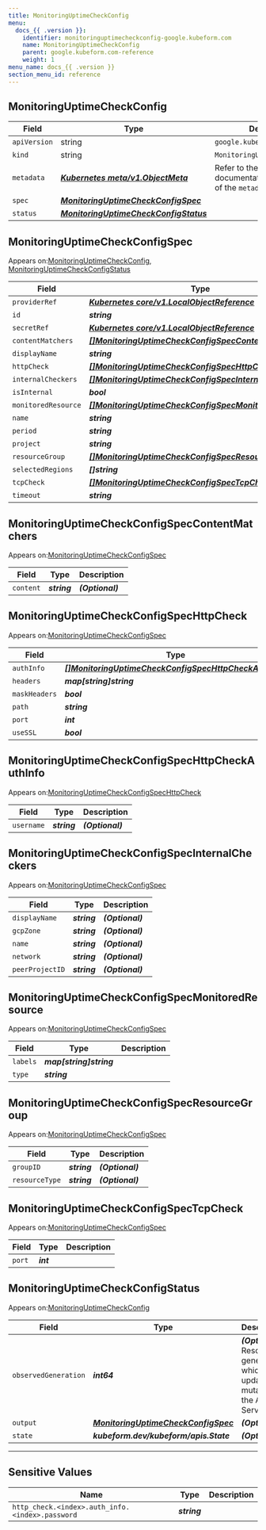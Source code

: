 ```yaml
---
title: MonitoringUptimeCheckConfig
menu:
  docs_{{ .version }}:
    identifier: monitoringuptimecheckconfig-google.kubeform.com
    name: MonitoringUptimeCheckConfig
    parent: google.kubeform.com-reference
    weight: 1
menu_name: docs_{{ .version }}
section_menu_id: reference
---
```


## MonitoringUptimeCheckConfig
| Field | Type | Description |
| ------ | ----- | ----------- |
| `apiVersion` | string | `google.kubeform.com/v1alpha1` |
|    `kind` | string | `MonitoringUptimeCheckConfig` |
| `metadata` | ***[Kubernetes meta/v1.ObjectMeta](https://kubernetes.io/docs/reference/generated/kubernetes-api/v1.13/#objectmeta-v1-meta)***|Refer to the Kubernetes API documentation for the fields of the `metadata` field.|
| `spec` | ***[MonitoringUptimeCheckConfigSpec](#MonitoringUptimeCheckConfigSpec)***||
| `status` | ***[MonitoringUptimeCheckConfigStatus](#MonitoringUptimeCheckConfigStatus)***||
## MonitoringUptimeCheckConfigSpec

Appears on:[MonitoringUptimeCheckConfig](#MonitoringUptimeCheckConfig), [MonitoringUptimeCheckConfigStatus](#MonitoringUptimeCheckConfigStatus)

| Field | Type | Description |
| ------ | ----- | ----------- |
| `providerRef` | ***[Kubernetes core/v1.LocalObjectReference](https://kubernetes.io/docs/reference/generated/kubernetes-api/v1.13/#localobjectreference-v1-core)***||
| `id` | ***string***||
| `secretRef` | ***[Kubernetes core/v1.LocalObjectReference](https://kubernetes.io/docs/reference/generated/kubernetes-api/v1.13/#localobjectreference-v1-core)***||
| `contentMatchers` | ***[[]MonitoringUptimeCheckConfigSpecContentMatchers](#MonitoringUptimeCheckConfigSpecContentMatchers)***| ***(Optional)*** |
| `displayName` | ***string***||
| `httpCheck` | ***[[]MonitoringUptimeCheckConfigSpecHttpCheck](#MonitoringUptimeCheckConfigSpecHttpCheck)***| ***(Optional)*** |
| `internalCheckers` | ***[[]MonitoringUptimeCheckConfigSpecInternalCheckers](#MonitoringUptimeCheckConfigSpecInternalCheckers)***| ***(Optional)*** |
| `isInternal` | ***bool***| ***(Optional)*** |
| `monitoredResource` | ***[[]MonitoringUptimeCheckConfigSpecMonitoredResource](#MonitoringUptimeCheckConfigSpecMonitoredResource)***| ***(Optional)*** |
| `name` | ***string***| ***(Optional)*** |
| `period` | ***string***| ***(Optional)*** |
| `project` | ***string***| ***(Optional)*** |
| `resourceGroup` | ***[[]MonitoringUptimeCheckConfigSpecResourceGroup](#MonitoringUptimeCheckConfigSpecResourceGroup)***| ***(Optional)*** |
| `selectedRegions` | ***[]string***| ***(Optional)*** |
| `tcpCheck` | ***[[]MonitoringUptimeCheckConfigSpecTcpCheck](#MonitoringUptimeCheckConfigSpecTcpCheck)***| ***(Optional)*** |
| `timeout` | ***string***||
## MonitoringUptimeCheckConfigSpecContentMatchers

Appears on:[MonitoringUptimeCheckConfigSpec](#MonitoringUptimeCheckConfigSpec)

| Field | Type | Description |
| ------ | ----- | ----------- |
| `content` | ***string***| ***(Optional)*** |
## MonitoringUptimeCheckConfigSpecHttpCheck

Appears on:[MonitoringUptimeCheckConfigSpec](#MonitoringUptimeCheckConfigSpec)

| Field | Type | Description |
| ------ | ----- | ----------- |
| `authInfo` | ***[[]MonitoringUptimeCheckConfigSpecHttpCheckAuthInfo](#MonitoringUptimeCheckConfigSpecHttpCheckAuthInfo)***| ***(Optional)*** |
| `headers` | ***map[string]string***| ***(Optional)*** |
| `maskHeaders` | ***bool***| ***(Optional)*** |
| `path` | ***string***| ***(Optional)*** |
| `port` | ***int***| ***(Optional)*** |
| `useSSL` | ***bool***| ***(Optional)*** |
## MonitoringUptimeCheckConfigSpecHttpCheckAuthInfo

Appears on:[MonitoringUptimeCheckConfigSpecHttpCheck](#MonitoringUptimeCheckConfigSpecHttpCheck)

| Field | Type | Description |
| ------ | ----- | ----------- |
| `username` | ***string***| ***(Optional)*** |
## MonitoringUptimeCheckConfigSpecInternalCheckers

Appears on:[MonitoringUptimeCheckConfigSpec](#MonitoringUptimeCheckConfigSpec)

| Field | Type | Description |
| ------ | ----- | ----------- |
| `displayName` | ***string***| ***(Optional)*** |
| `gcpZone` | ***string***| ***(Optional)*** |
| `name` | ***string***| ***(Optional)*** |
| `network` | ***string***| ***(Optional)*** |
| `peerProjectID` | ***string***| ***(Optional)*** |
## MonitoringUptimeCheckConfigSpecMonitoredResource

Appears on:[MonitoringUptimeCheckConfigSpec](#MonitoringUptimeCheckConfigSpec)

| Field | Type | Description |
| ------ | ----- | ----------- |
| `labels` | ***map[string]string***||
| `type` | ***string***||
## MonitoringUptimeCheckConfigSpecResourceGroup

Appears on:[MonitoringUptimeCheckConfigSpec](#MonitoringUptimeCheckConfigSpec)

| Field | Type | Description |
| ------ | ----- | ----------- |
| `groupID` | ***string***| ***(Optional)*** |
| `resourceType` | ***string***| ***(Optional)*** |
## MonitoringUptimeCheckConfigSpecTcpCheck

Appears on:[MonitoringUptimeCheckConfigSpec](#MonitoringUptimeCheckConfigSpec)

| Field | Type | Description |
| ------ | ----- | ----------- |
| `port` | ***int***||
## MonitoringUptimeCheckConfigStatus

Appears on:[MonitoringUptimeCheckConfig](#MonitoringUptimeCheckConfig)

| Field | Type | Description |
| ------ | ----- | ----------- |
| `observedGeneration` | ***int64***| ***(Optional)*** Resource generation, which is updated on mutation by the API Server.|
| `output` | ***[MonitoringUptimeCheckConfigSpec](#MonitoringUptimeCheckConfigSpec)***| ***(Optional)*** |
| `state` | ***kubeform.dev/kubeform/apis.State***| ***(Optional)*** |
---
## Sensitive Values
| Name | Type | Description |
|------|------|-------------|
| `http_check.<index>.auth_info.<index>.password` | ***string*** ||

